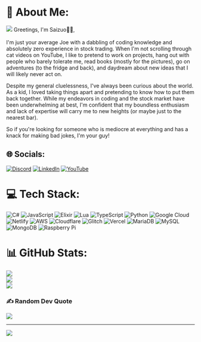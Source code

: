 
# 💫 About Me:

<img src="https://media.discordapp.net/attachments/978504859642908743/1132682794091421767/github_banner.jpg?width=1440&height=342" class="center">
Greetings, I'm Saizuo👋🏼,<br><br>
I'm just your average Joe with a dabbling of coding knowledge and absolutely zero experience in stock trading. When I'm not scrolling through cat videos on YouTube, I like to pretend to work on projects, hang out with people who barely tolerate me, read books (mostly for the pictures), go on adventures (to the fridge and back), and daydream about new ideas that I will likely never act on.

Despite my general cluelessness, I've always been curious about the world. As a kid, I loved taking things apart and pretending to know how to put them back together. While my endeavors in coding and the stock market have been underwhelming at best, I'm confident that my boundless enthusiasm and lack of expertise will carry me to new heights (or maybe just to the nearest bar).

So if you're looking for someone who is mediocre at everything and has a knack for making bad jokes, I'm your guy!


## 🌐 Socials:
[![Discord](https://img.shields.io/badge/Discord-%237289DA.svg?logo=discord&logoColor=white)](htttps://discord.gg/noerror) [![LinkedIn](https://img.shields.io/badge/LinkedIn-%230077B5.svg?logo=linkedin&logoColor=white)](https://linkedin.com/in/Vikasj30) [![YouTube](https://img.shields.io/badge/YouTube-%23FF0000.svg?logo=YouTube&logoColor=white)](https://youtube.com/c/UC61eXKDPxuQot7ojsijLPMg) 

# 💻 Tech Stack:
![C#](https://img.shields.io/badge/c%23-%23239120.svg?style=plastic&logo=c-sharp&logoColor=white) ![JavaScript](https://img.shields.io/badge/javascript-%23323330.svg?style=plastic&logo=javascript&logoColor=%23F7DF1E) ![Elixir](https://img.shields.io/badge/elixir-%234B275F.svg?style=plastic&logo=elixir&logoColor=white) ![Lua](https://img.shields.io/badge/lua-%232C2D72.svg?style=plastic&logo=lua&logoColor=white) ![TypeScript](https://img.shields.io/badge/typescript-%23007ACC.svg?style=plastic&logo=typescript&logoColor=white) ![Python](https://img.shields.io/badge/python-3670A0?style=plastic&logo=python&logoColor=ffdd54) ![Google Cloud](https://img.shields.io/badge/Google%20Cloud-%234285F4.svg?style=plastic&logo=google-cloud&logoColor=white) ![Netlify](https://img.shields.io/badge/netlify-%23000000.svg?style=plastic&logo=netlify&logoColor=#00C7B7) ![AWS](https://img.shields.io/badge/AWS-%23FF9900.svg?style=plastic&logo=amazon-aws&logoColor=white) ![Cloudflare](https://img.shields.io/badge/Cloudflare-F38020?style=plastic&logo=Cloudflare&logoColor=white) ![Glitch](https://img.shields.io/badge/glitch-%233333FF.svg?style=plastic&logo=glitch&logoColor=white) ![Vercel](https://img.shields.io/badge/vercel-%23000000.svg?style=plastic&logo=vercel&logoColor=white) ![MariaDB](https://img.shields.io/badge/MariaDB-003545?style=plastic&logo=mariadb&logoColor=white) ![MySQL](https://img.shields.io/badge/mysql-%2300f.svg?style=plastic&logo=mysql&logoColor=white) ![MongoDB](https://img.shields.io/badge/MongoDB-%234ea94b.svg?style=plastic&logo=mongodb&logoColor=white) ![Raspberry Pi](https://img.shields.io/badge/-RaspberryPi-C51A4A?style=plastic&logo=Raspberry-Pi)
# 📊 GitHub Stats:
![](https://github-readme-stats.vercel.app/api?username=Saizuo&theme=synthwave&hide_border=false&include_all_commits=true&count_private=false)<br/>
![](https://github-readme-streak-stats.herokuapp.com/?user=Saizuo&theme=synthwave&hide_border=false)<br/>
![](https://github-readme-stats.vercel.app/api/top-langs/?username=Saizuo&theme=synthwave&hide_border=false&include_all_commits=true&count_private=true&layout=compact)

### ✍️ Random Dev Quote
![](https://quotes-github-readme.vercel.app/api?type=horizontal&theme=radical)


---
[![](https://visitcount.itsvg.in/api?id=Saizuo&icon=6&color=6)](https://visitcount.itsvg.in)
